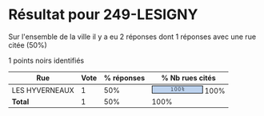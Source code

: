 # Résultat pour 249-LESIGNY

Sur l'ensemble de la ville il y a eu 2 réponses dont 1 réponses avec une rue citée (50%)

1 points noirs identifiés

| Rue | Vote | % réponses | % Nb rues cités|
|-----|------|------------|----------------|
| LES HYVERNEAUX | 1 | 50% | <img src="../../img/bar_100.gif" />&nbsp;100%|
| **Total** | 1 | 50% | 100%|
